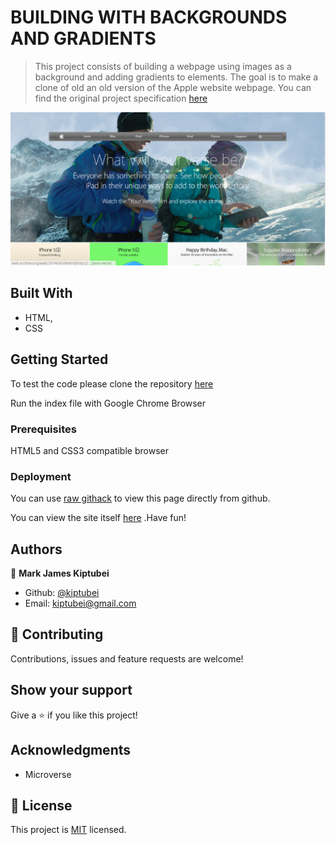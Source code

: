 # BUILDING WITH BACKGROUNDS AND GRADIENTS

> This project consists of building a webpage using images as a background and adding gradients to elements. The goal is to make a clone of old an old version of the Apple website webpage. You can find the original project specification [here](https://www.theodinproject.com/courses/html5-and-css3/lessons/building-with-backgrounds-and-gradients)

![screenshot](./images/app_screenshot.png)

## Built With

- HTML,
- CSS

## Getting Started

To test the code please clone the repository [here](https://github.com/kiptubei/Apple_Background)

Run the index file with Google Chrome Browser

### Prerequisites

HTML5 and CSS3 compatible browser

### Deployment

You can use [raw githack](https://raw.githack.com/) to view this page directly from github.

You can view the site itself [here](https://rawcdn.githack.com/kiptubei/Apple_Background/6baa5c26663f2c72214428fb2afd26dce12a6795/index.html) .Have fun!

## Authors

👤 **Mark James Kiptubei**

- Github: [@kiptubei](https://github.com/kiptubei)
- Email: [kiptubei@gmail.com](kiptubei@gmail.com)

## 🤝 Contributing

Contributions, issues and feature requests are welcome!

## Show your support

Give a ⭐️ if you like this project!

## Acknowledgments

- Microverse

## 📝 License

This project is [MIT](lic.url) licensed.
